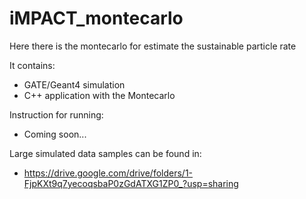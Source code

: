 # iMPACT_montecarlo

Here there is the montecarlo for estimate the sustainable particle rate

It contains:
- GATE/Geant4 simulation
- C++ application with the Montecarlo

Instruction for running:
- Coming soon...

Large simulated data samples can be found in:
- https://drive.google.com/drive/folders/1-FjpKXt9q7yecoqsbaP0zGdATXG1ZP0_?usp=sharing
